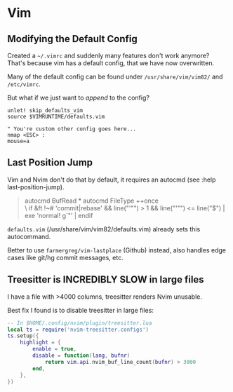 # Vim

## Modifying the Default Config

Created a `~/.vimrc` and suddenly many features don't work anymore? That's
because vim has a default config, that we have now overwritten.

Many of the default config can be found under `/usr/share/vim/vim82/` and
`/etc/vimrc`.

But what if we just want to *append* to the config?

```vimrc
unlet! skip_defaults_vim
source $VIMRUNTIME/defaults.vim

" You're custom other config goes here...
nmap <ESC> :
mouse=a
```

## Last Position Jump

Vim and Nvim don't do that by default, it requires an autocmd (see :help
last-position-jump).

> autocmd BufRead * autocmd FileType <buffer> ++once\
>     \ if &ft !~# 'commit\|rebase' && line("'\"") > 1 && line("'\"") <= line("$") | exe 'normal! g`"' | endif

`defaults.vim` (/usr/share/vim/vim82/defaults.vim) already sets this
autocommand.

Better to use `farmergreg/vim-lastplace` (Github) instead, also handles edge
cases like git/hg commit messages, etc.

## Treesitter is INCREDIBLY SLOW in large files

I have a file with >4000 columns, treesitter renders Nvim unusable.

Best fix I found is to disable treesitter in large files:

```lua
-- In $HOME/.config/nvim/plugin/treesitter.lua
local ts = require('nvim-treesitter.configs')
ts.setup({
    highlight = {
        enable = true,
        disable = function(lang, bufnr)
            return vim.api.nvim_buf_line_count(bufnr) > 3000
        end,
    },
})
```

